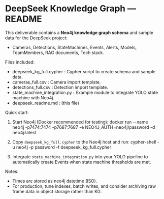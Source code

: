 # DeepSeek Knowledge Graph — README

This deliverable contains a **Neo4j knowledge graph schema** and sample data for the DeepSeek project:
- Cameras, Detections, StateMachines, Events, Alerts, Models, TeamMembers, RAG documents, Tech stack.

Files included:
- deepseek_kg_full.cypher  : Cypher script to create schema and sample data.
- cameras_full.csv         : Camera import template.
- detections_full.csv      : Detection import template.
- state_machine_integration.py : Example module to integrate YOLO state machine with Neo4j.
- deepseek_readme.md       : (this file)

Quick start:
1. Start Neo4j (Docker recommended for testing):
   docker run --name neo4j -p7474:7474 -p7687:7687 -e NEO4J_AUTH=neo4j/password -d neo4j:latest

2. Copy `deepseek_kg_full.cypher` to the Neo4j host and run:
   cypher-shell -u neo4j -p password -f deepseek_kg_full.cypher

3. Integrate `state_machine_integration.py` into your YOLO pipeline to automatically create Events when state machine thresholds are met.

Notes:
- Times are stored as neo4j datetime (ISO).
- For production, tune indexes, batch writes, and consider archiving raw frame data in object storage rather than KG.
